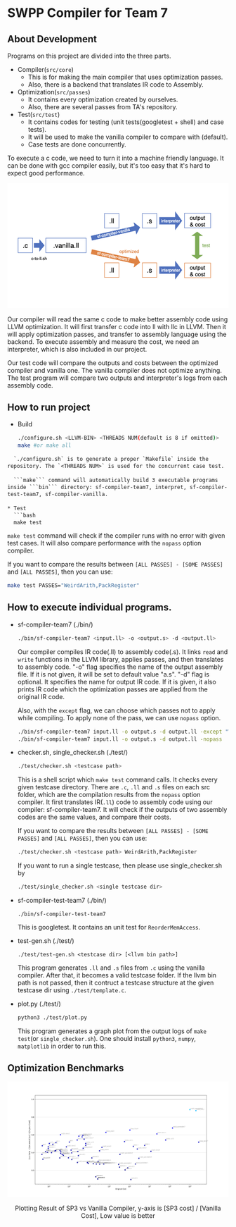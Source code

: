 # SWPP Compiler for Team 7

## About Development

Programs on this project are divided into the three parts.

  * Compiler(`src/core`)
    * This is for making the main compiler that uses optimization passes.
    * Also, there is a backend that translates IR code to Assembly.
  * Optimization(`src/passes`)
    * It contains every optimization created by ourselves.
    * Also, there are several passes from TA's repository.
  * Test(`src/test`)
    * It contains codes for testing (unit tests(googletest + shell) and case tests).
    * It will be used to make the vanilla compiler to compare with (default).
    * Case tests are done concurrently.

To execute a c code, we need to turn it into a machine friendly language. It can be done with gcc compiler easily, but it's too easy that it's hard to expect good performance.

![alt text](documents/resources/diagram.png "Diagram")

Our compiler will read the same c code to make better assembly code using LLVM optimization. It will first transfer c code into ll with llc in LLVM. Then it will apply optimization passes, and transfer to assembly language using the backend. To execute assembly and measure the cost, we need an interpreter, which is also included in our project.

Our test code will compare the outputs and costs between the optimized compiler and vanilla one. The vanilla compiler does not optimize anything. The test program will compare two outputs and interpreter's logs from each assembly code.



## How to run project

* Build
  
  ```bash
  ./configure.sh <LLVM-BIN> <THREADS NUM(default is 8 if omitted)>
  make #or make all
```
  `./configure.sh` is to generate a proper `Makefile` inside the repository. The `<THREADS NUM>` is used for the concurrent case test.
  
  ```make``` command will automatically build 3 executable programs inside ```bin``` directory: sf-compiler-team7, interpret, sf-compiler-test-team7, sf-compiler-vanilla.
  
* Test
  ```bash
  make test
  ```
  ```make test``` command will check if the compiler runs with no error with given test cases. It will also compare performance with the `nopass` option compiler.
  
  If you want to compare the results between `[ALL PASSES] - [SOME PASSES]` and `[ALL PASSES]`, then you can use:
  
  ```bash
  make test PASSES="WeirdArith,PackRegister"
  ```



## How to execute individual programs.

* sf-compiler-team7 (./bin/)
  ```bash
  ./bin/sf-compiler-team7 <input.ll> -o <output.s> -d <output.ll>
  ```
  Our compiler compiles IR code(.ll) to assembly code(.s). It links `read` and `write` functions in the LLVM library, applies passes, and then translates to assembly code. "-o" flag specifies the name of the output assembly file. If it is not given, it will be set to default value "a.s". "-d" flag is optional. It specifies the name for output IR code. If it is given, it also prints IR code which the optimization passes are applied from the original IR code.
  
  Also, with the `except` flag, we can choose which passes not to apply while compiling. To apply none of the pass, we can use `nopass` option.
  
  ```bash
  ./bin/sf-compiler-team7 input.ll -o output.s -d output.ll -except "WeirdArith,PackRegister"
  ./bin/sf-compiler-team7 input.ll -o output.s -d output.ll -nopass
  ```

* checker.sh, single_checker.sh (./test/)
  ```bash
  ./test/checker.sh <testcase path>
  ```
  This is a shell script which ```make test``` command calls. It checks every given testcase directory. There are `.c`, `.ll` and `.s` files on each src folder, which are the compilation results from the `nopass` option compiler. It first translates IR(`.ll`) code to assembly code using our compiler: sf-compiler-team7. It will check if the outputs of two assembly codes are the same values, and compare their costs.

  If you want to compare the results between `[ALL PASSES] - [SOME PASSES]` and `[ALL PASSES]`, then you can use:
  
  ```bash
  ./test/checker.sh <testcase path> WeirdArith,PackRegister
  ```
  
  If you want to run a single testcase, then please use single_checker.sh by
  
  ```bash
  ./test/single_checker.sh <single testcase dir>
  ```
  
* sf-compiler-test-team7 (./bin/)
  ```
  ./bin/sf-compiler-test-team7
  ```
  This is googletest. It contains an unit test for `ReorderMemAccess`.

* test-gen.sh (./test/)
  ```
  ./test/test-gen.sh <testcase dir> [<llvm bin path>]
  ```
  This program generates `.ll` and `.s` files from `.c` using the vanilla compiler. After that, it becomes a valid testcase folder. If the llvm bin path is not passed, then it contruct a testcase structure at the given testcase dir using `./test/template.c`.
  
* plot.py (./test/)

  ```bash
  python3 ./test/plot.py
  ```

  This program generates a graph plot from the output logs of `make test`(or `single_checker.sh`). One should install `python3`, `numpy`, `matplotlib` in order to run this.



## Optimization Benchmarks

![alt text](documents/resources/plot_sp3_vanilla.png "Plotting Result")

<center>Plotting Result of SP3 vs Vanilla Compiler, y-axis is [SP3 cost] / [Vanilla Cost], Low value is better</center>